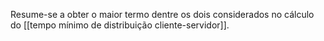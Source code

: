 Resume-se a obter o maior termo dentre os dois considerados no cálculo do [[tempo mínimo de distribuição cliente-servidor]].